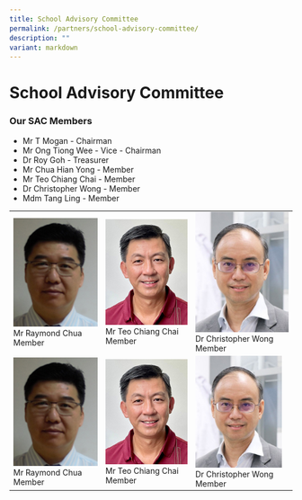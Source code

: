 ```yaml
---
title: School Advisory Committee
permalink: /partners/school-advisory-committee/
description: ""
variant: markdown
---
```

School Advisory Committee
=========================

### Our SAC Members

*   Mr T Mogan&nbsp;- Chairman
*   Mr Ong Tiong Wee - Vice - Chairman
*   Dr Roy Goh - Treasurer
*   Mr Chua Hian Yong - Member
*   Mr Teo Chiang Chai - Member
*   Dr Christopher Wong - Member
*   Mdm Tang Ling - Member

<table>
<tbody>
<tr>
<td><img src="/images/Partners/SAC/Mr_Raymond_Chua___Member.jpg" style="width:100%">Mr Raymond Chua<br>Member</td>
<td><img src="/images/Partners/SAC/Mr_Teo_Chiang_Chai___Member.jpg" style="width:100%">Mr Teo Chiang Chai<br>Member</td>
<td><img src="/images/Partners/SAC/Dr_Christopher_Wong___Member.jpg" style="width:100%">Dr Christopher Wong <br>Member</td>
</tr>	
<tr>
<td><img src="/images/Partners/SAC/Mr_Raymond_Chua___Member.jpg" style="width:100%">Mr Raymond Chua<br>Member</td>
<td><img src="/images/Partners/SAC/Mr_Teo_Chiang_Chai___Member.jpg" style="width:100%">Mr Teo Chiang Chai<br>Member</td>
<td><img src="/images/Partners/SAC/Dr_Christopher_Wong___Member.jpg" style="width:93%">Dr Christopher Wong <br>Member</td>
</tr>
</tbody></table>